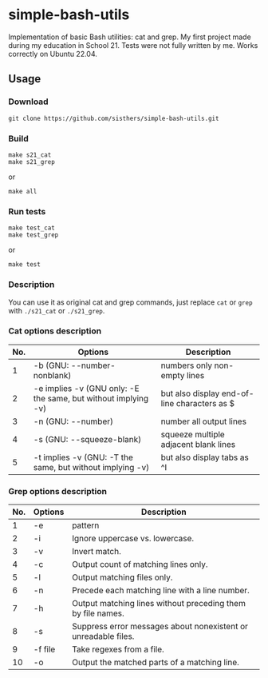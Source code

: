# simple-bash-utils
Implementation of basic Bash utilities: cat and grep. My first project made during my education in School 21.
Tests were not fully written by me. Works correctly on Ubuntu 22.04.

## Usage
### Download
```
git clone https://github.com/sisthers/simple-bash-utils.git
```
### Build
```
make s21_cat
make s21_grep
```
or
```
make all
```
### Run tests
```
make test_cat
make test_grep
```
or
```
make test
```
### Description
You can use it as original cat and grep commands, just replace ```cat``` or ```grep``` with ```./s21_cat``` or ```./s21_grep```.

### Cat options description
| No. | Options | Description |
| ------ | ------ | ------ |
| 1 | -b (GNU: --number-nonblank) | numbers only non-empty lines |
| 2 | -e implies -v (GNU only: -E the same, but without implying -v) | but also display end-of-line characters as $  |
| 3 | -n (GNU: --number) | number all output lines |
| 4 | -s (GNU: --squeeze-blank) | squeeze multiple adjacent blank lines |
| 5 | -t implies -v (GNU: -T the same, but without implying -v) | but also display tabs as ^I  |

### Grep options description
| No. | Options | Description |
| ------ | ------ | ------ |
| 1 | -e | pattern |
| 2 | -i | Ignore uppercase vs. lowercase.  |
| 3 | -v | Invert match. |
| 4 | -c | Output count of matching lines only. |
| 5 | -l | Output matching files only.  |
| 6 | -n | Precede each matching line with a line number. |
| 7 | -h | Output matching lines without preceding them by file names. |
| 8 | -s | Suppress error messages about nonexistent or unreadable files. |
| 9 | -f file | Take regexes from a file. |
| 10 | -o | Output the matched parts of a matching line. |
